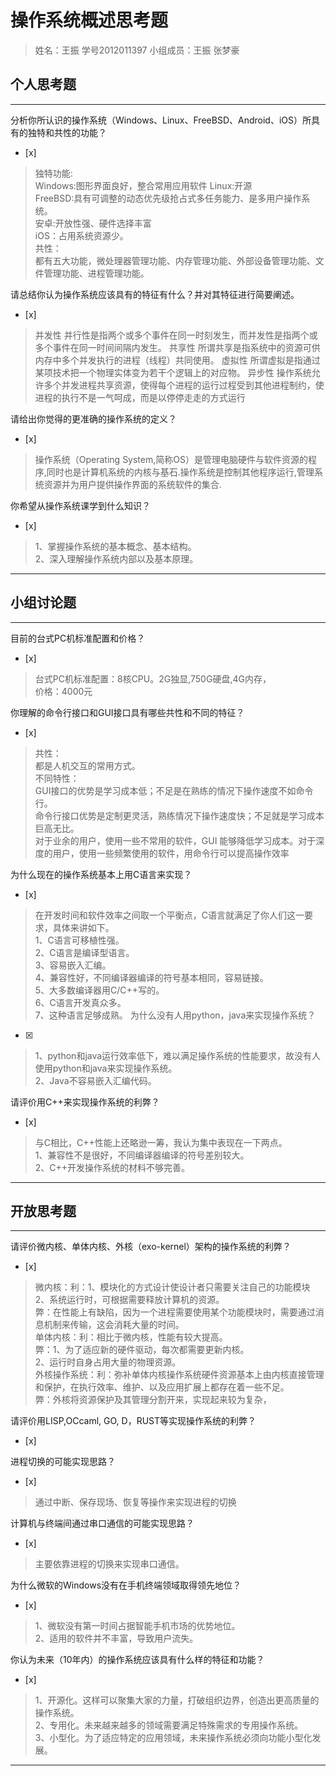 # 操作系统概述思考题
>姓名：王振  学号2012011397      小组成员：王振 张梦豪
## 个人思考题

---

分析你所认识的操作系统（Windows、Linux、FreeBSD、Android、iOS）所具有的独特和共性的功能？
- [x]  
>独特功能:  
>Windows:图形界面良好，整合常用应用软件
>Linux:开源  
>FreeBSD:具有可调整的动态优先级抢占式多任务能力、是多用户操作系统。  
>安卓:开放性强、硬件选择丰富  
>iOS：占用系统资源少。  
>共性：  
>都有五大功能，微处理器管理功能、内存管理功能、外部设备管理功能、文件管理功能、进程管理功能。   

请总结你认为操作系统应该具有的特征有什么？并对其特征进行简要阐述。
- [x]  

>并发性 并行性是指两个或多个事件在同一时刻发生，而并发性是指两个或多个事件在同一时间间隔内发生。
>共享性 所谓共享是指系统中的资源可供内存中多个并发执行的进程（线程）共同使用。
>虚拟性 所谓虚拟是指通过某项技术把一个物理实体变为若干个逻辑上的对应物。
>异步性 操作系统允许多个并发进程共享资源，使得每个进程的运行过程受到其他进程制约，使进程的执行不是一气呵成，而是以停停走走的方式运行

请给出你觉得的更准确的操作系统的定义？
- [x]  

>操作系统（Operating System,简称OS）是管理电脑硬件与软件资源的程序,同时也是计算机系统的内核与基石.操作系统是控制其他程序运行,管理系统资源并为用户提供操作界面的系统软件的集合.   

你希望从操作系统课学到什么知识？
- [x]  
 
>1、掌握操作系统的基本概念、基本结构。  
>2、深入理解操作系统内部以及基本原理。

---

## 小组讨论题

---

目前的台式PC机标准配置和价格？
- [x]  

>台式PC机标准配置：8核CPU。2G独显,750G硬盘,4G内存，  
价格：4000元

你理解的命令行接口和GUI接口具有哪些共性和不同的特征？
- [x]  

>共性：  
都是人机交互的常用方式。    
>不同特性：  
>GUI接口的优势是学习成本低；不足是在熟练的情况下操作速度不如命令行。  
>命令行接口优势是定制更灵活，熟练情况下操作速度快；不足就是学习成本巨高无比。  
>对于业余的用户，使用一些不常用的软件，GUI 能够降低学习成本。对于深度的用户，使用一些频繁使用的软件，用命令行可以提高操作效率

为什么现在的操作系统基本上用C语言来实现？
- [x]  

> 在开发时间和软件效率之间取一个平衡点，C语言就满足了你人们这一要求，具体来讲如下。  
1、C语言可移植性强。  
2、C语言是编译型语言。  
3、容易嵌入汇编。  
4、兼容性好，不同编译器编译的符号基本相同，容易链接。  
5、大多数编译器用C/C++写的。  
6、C语言开发真众多。  
7、这种语言足够成熟。
为什么没有人用python，java来实现操作系统？
- [x]  

>  1、python和java运行效率低下，难以满足操作系统的性能要求，故没有人使用python和java来实现操作系统。  
2、Java不容易嵌入汇编代码。


请评价用C++来实现操作系统的利弊？
- [x]  

>  与C相比，C++性能上还略逊一筹，我认为集中表现在一下两点。  
1、兼容性不是很好，不同编译器编译的符号差别较大。  
2、C++开发操作系统的材料不够完善。


---

## 开放思考题

---

请评价微内核、单体内核、外核（exo-kernel）架构的操作系统的利弊？
- [x]  

>微内核：利：1、模块化的方式设计使设计者只需要关注自己的功能模块  
2、系统运行时，可根据需要释放计算机的资源。  
弊：在性能上有缺陷，因为一个进程需要使用某个功能模块时，需要通过消息机制来传输，这会消耗大量的时间。  
单体内核：利：相比于微内核，性能有较大提高。  
弊：1、为了适应新的硬件驱动，每次都需要更新内核。  
2、运行时自身占用大量的物理资源。  
外核操作系统：利：弥补单体内核操作系统硬件资源基本上由内核直接管理和保护，在执行效率、维护、以及应用扩展上都存在着一些不足。  
弊：外核将资源保护及其管理分割开来，实现起来较为复杂，


请评价用LISP,OCcaml, GO, D，RUST等实现操作系统的利弊？
- [x]  

>  

进程切换的可能实现思路？
- [x]  

>  通过中断、保存现场、恢复等操作来实现进程的切换

计算机与终端间通过串口通信的可能实现思路？
- [x]  

>  主要依靠进程的切换来实现串口通信。

为什么微软的Windows没有在手机终端领域取得领先地位？
- [x]  

>  1、微软没有第一时间占据智能手机市场的优势地位。  
2、适用的软件并不丰富，导致用户流失。

你认为未来（10年内）的操作系统应该具有什么样的特征和功能？
- [x]  

>   1、开源化。这样可以聚集大家的力量，打破组织边界，创造出更高质量的操作系统。  
2、专用化。未来越来越多的领域需要满足特殊需求的专用操作系统。  
3、小型化。为了适应特定的应用领域，未来操作系统必须向功能小型化发展。  


---
